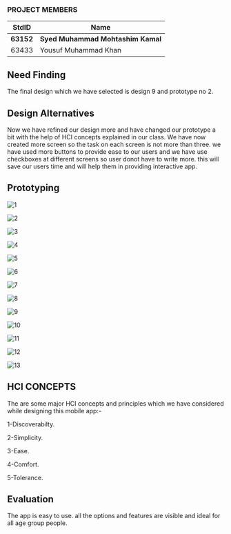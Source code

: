 ### PROJECT MEMBERS ###
StdID | Name
------------ | -------------
**63152** | **Syed Muhammad Mohtashim Kamal** <!--this is the group leader in bold-->
63433 | Yousuf Muhammad Khan
## Need Finding ##
The final design which we have selected is design 9 and prototype no 2. 
## Design Alternatives ##
Now we have refined our design more and have changed our prototype a bit with the help of HCI concepts explained in our class. We have now created more screen so the task on each screen is not more than three. we have used more buttons to provide ease to our users and we have use checkboxes at different screens so user donot have to write more. this will save our users time and will help them in providing interactive app. 
## Prototyping ##

![1](https://user-images.githubusercontent.com/61554600/88825793-6d4f9400-d1e1-11ea-84a3-e80b2a6f2da7.PNG)


![2](https://user-images.githubusercontent.com/61554600/88825803-6f195780-d1e1-11ea-8613-73bbff307583.PNG)


![3](https://user-images.githubusercontent.com/61554600/88825805-6f195780-d1e1-11ea-9c92-ac96e1954b2d.PNG)


![4](https://user-images.githubusercontent.com/61554600/88825808-6fb1ee00-d1e1-11ea-8d7b-73e79419c8d0.PNG)


![5](https://user-images.githubusercontent.com/61554600/88825813-704a8480-d1e1-11ea-9963-d8bc720e47ee.PNG)


![6](https://user-images.githubusercontent.com/61554600/88825815-70e31b00-d1e1-11ea-8e0a-04c3ed530bd1.PNG)


![7](https://user-images.githubusercontent.com/61554600/88825820-717bb180-d1e1-11ea-86f0-df100ac0dd30.PNG)


![8](https://user-images.githubusercontent.com/61554600/88825823-72144800-d1e1-11ea-8810-1d96ebe68611.PNG)


![9](https://user-images.githubusercontent.com/61554600/88825825-72acde80-d1e1-11ea-964f-94589db0fa19.PNG)


![10](https://user-images.githubusercontent.com/61554600/88825828-72acde80-d1e1-11ea-9a27-ac88ef0d236a.PNG)


![11](https://user-images.githubusercontent.com/61554600/88825831-73457500-d1e1-11ea-94b7-5ddb598d73b0.PNG)


![12](https://user-images.githubusercontent.com/61554600/88825834-73de0b80-d1e1-11ea-927a-f6f7eadbd6e8.PNG)


![13](https://user-images.githubusercontent.com/61554600/88825835-7476a200-d1e1-11ea-80dd-86a06030e6e3.PNG)


## HCI CONCEPTS ##

The are some major HCI concepts and principles which we have considered while designing this mobile app:-

1-Discoverabilty.

2-Simplicity.

3-Ease.

4-Comfort.

5-Tolerance.

## Evaluation ##
The app is easy to use. all the options and features are visible and ideal for all age group people.
